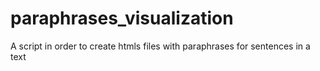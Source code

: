 # paraphrases_visualization
A script in order to create htmls files with paraphrases for sentences in a text
